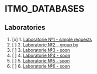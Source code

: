 # ITMO_DATABASES
## Laboratories

1. [x] 1. [Laboratorie №1 - simple requests](https://github.com/ew0s/ITMO_DATABASES/tree/master/LABS/LAB1%20-%20Simple%20requests)
2. [ ] 2. [Laboratorie №2 - group by       ](https://github.com/ew0s/ITMO_DATABASES/tree/master/LABS/LAB2%20-%20Group%20by)
3. [ ] 3. [Laboratorie №3 - soon           ](#)
4. [ ] 4. [Laboratorie №4 - soon           ](#)
5. [ ] 5. [Laboratorie №5 - soon           ](#)
6. [ ] 6. [Laboratorie №6 - soon           ](#)
